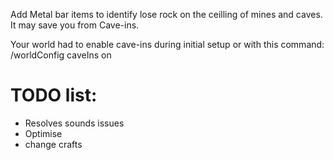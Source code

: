 Add Metal bar items to identify lose rock on the ceilling of mines and caves.
It may save you from Cave-ins.

Your world had to enable cave-ins during initial setup or with this command:
/worldConfig caveIns on

# TODO list:
- Resolves sounds issues
- Optimise 
- change crafts
